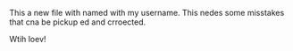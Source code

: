 This a new file with named with my username.
This nedes some misstakes that cna be pickup ed and crroected.

Wtih loev!
